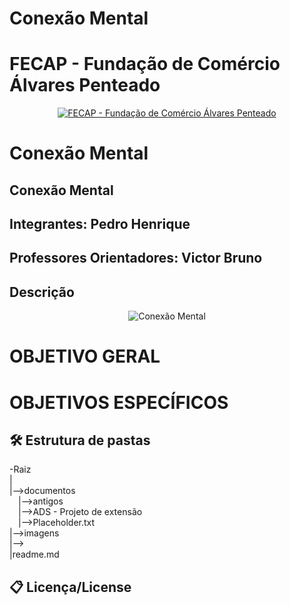 # Conexão Mental
# FECAP - Fundação de Comércio Álvares Penteado

<p align="center">
<a href= "https://www.fecap.br/"><img src="https://encrypted-tbn0.gstatic.com/images?q=tbn:ANd9GcRhZPrRa89Kma0ZZogxm0pi-tCn_TLKeHGVxywp-LXAFGR3B1DPouAJYHgKZGV0XTEf4AE&usqp=CAU" alt="FECAP - Fundação de Comércio Álvares Penteado" border="0"></a>
</p>

# Conexão Mental

## Conexão Mental
## Integrantes: Pedro Henrique

## Professores Orientadores: Victor Bruno

## Descrição

<p align="center">
<img src="" alt="Conexão Mental" border="0">
 
</p>

<h1> OBJETIVO GERAL </h1>
  
<h1> OBJETIVOS ESPECÍFICOS </h1>
 



## 🛠 Estrutura de pastas

-Raiz<br>
|<br>
|-->documentos<br>
  &emsp;|-->antigos<br>
   &emsp;|-->ADS - Projeto de extensão<br>
  &emsp;|-->Placeholder.txt<br>
|-->imagens<br>
|--><br>
|readme.md<br>




## 📋 Licença/License
